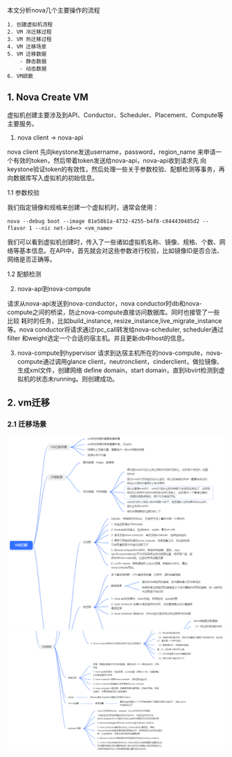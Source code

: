 本文分析nova几个主要操作的流程
```
1. 创建虚拟机流程
2. VM 冷迁移过程
3. VM 热迁移过程
4. VM 迁移场景
5. VM 迁移数据
    - 静态数据
    - 动态数据
6. VM疏散    
```

## 1. Nova Create VM
虚拟机创建主要涉及到API、Conductor、Scheduler、Placement、Compute等主要服务。

1. nova client -> nova-api

nova client 先向keystone发送username，password，region_name 来申请一个有效的token，然后带着token发送给nova-api，nova-api收到请求先
向keystone验证token的有效性，然后处理一些关于参数校验、配额检测等事务，再向数据库写入虚拟机的初始信息。

1.1 参数校验

我们指定镜像和规格来创建一个虚拟机时，通常会使用：
```
nova --debug boot --image 81e58b1a-4732-4255-b4f8-c844430485d2 --flavor 1 --nic net-id=<> <vm_name>
```
我们可以看到虚拟机创建时，传入了一些诸如虚拟机名称、镜像、规格、个数、网络等基本信息。在API中，首先就会对这些参数进行校验，比如镜像ID是否合法、网络是否正确等。

1.2 配额检测 

2. nova-api到nova-compute
   
请求从nova-api发送到nova-conductor，nova conductor时db和nova-compute之间的桥梁，防止nova-compute直接访问数据库。同时也接管了一些比较
耗时的任务，比如build_instance, resize_instance,live_migrate_instance等。nova conductor将请求通过rpc_call转发给nova-scheduler,
scheduler通过filter 和weight选定一个合适的宿主机。并且更新db中host的信息。

3. nova-compute到hypervisor
请求到达宿主机所在的nova-compute，nova-compute通过调用glance client，neutronclient，cinderclient，做拉镜像、生成xml文件，创建网络
   define domain，start domain，直到libvirt检测到虚拟机的状态未running。则创建成功。
   
## 2. vm迁移

### 2.1 迁移场景
![img_1.png](img_1.png)
![img_2.png](img_2.png)


